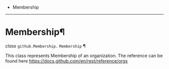   + Membership

* * *
# Membership¶

_class_ `github.Membership.`  `Membership` ¶

This class represents Membership of an organization. The reference can be found here https://docs.github.com/en/rest/reference/orgs
